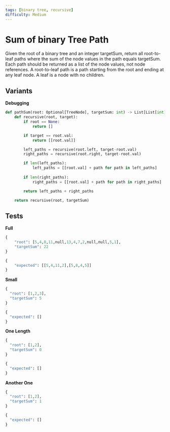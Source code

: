 ```yaml
---
tags: [binary tree, recursive]
difficulty: Medium
---
```


# Sum of binary Tree Path
Given the root of a binary tree and an integer targetSum, return all root-to-leaf paths where the sum of the node values in the path equals targetSum. Each path should be returned as a list of the node values, not node references. A root-to-leaf path is a path starting from the root and ending at any leaf node. A leaf is a node with no children.

## Variants

**Debugging**
```python
def pathSum(root: Optional[TreeNode], targetSum: int) -> List[List[int]]:
    def recursive(root, target):
        if root == None:
            return []

        if target == root.val:
            return [[root.val]]

        left_paths = recursive(root.left, target-root.val)
        right_paths = recursive(root.right, target-root.val)

        if len(left_paths):
            left_paths = [[root.val] + path for path in left_paths]
    
        if len(right_paths):
            right_paths = [[root.val] + path for path in right_paths]

        return left_paths + right_paths

    return recursive(root, targetSum)
```

## Tests

**Full**
```python
{
    "root": [5,4,8,11,null,13,4,7,2,null,null,5,1],
    "targetSum": 22
}
```

```python
{
    "expected": [[5,4,11,2],[5,8,4,5]]
}
```

**Small**
```python
{
  "root": [1,2,3],
  "targetSum": 5
}
```

```python
{
  "expected": []
}
```

**One Length**
```python
{
  "root": [1,2],
  "targetSum": 0
}
```

```python
{
  "expected": []
}
```

**Another One**
```python
{
  "root": [1,2],
  "targetSum": 1
}
```

```python
{
  "expected": []
}
```
